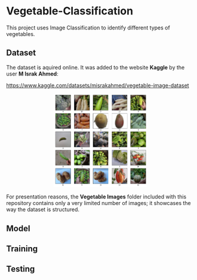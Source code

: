 # Vegetable-Classification
This project uses Image Classification to identify different types of vegetables.

## Dataset
The dataset is aquired online. It was added to the website <b>Kaggle</b> by the user <b>M Israk Ahmed</b>:

<a>https://www.kaggle.com/datasets/misrakahmed/vegetable-image-dataset</a>

<p align="center">
<img src="exploring_dataset.png" alt="drawing" width="250"/>
</p>

For presentation reasons, the <b>Vegetable Images</b> folder included with this repository contains only a very limited number of images; it showcases the way the dataset is structured.


## Model

## Training

## Testing


